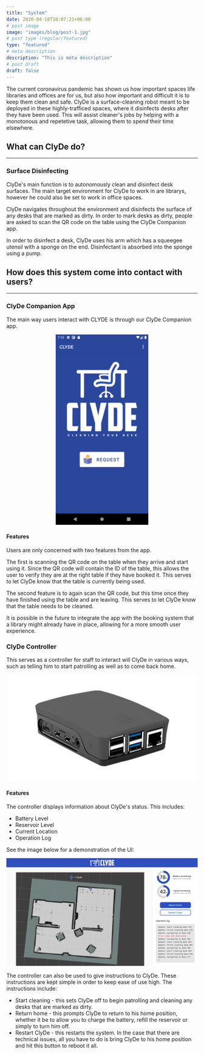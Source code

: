 ```yaml
---
title: "System"
date: 2020-04-18T10:07:21+06:00
# post image
image: "images/blog/post-1.jpg"
# post type (regular/featured)
type: "featured"
# meta description
description: "This is meta description"
# post draft
draft: false
---
```



The current coronavirus pandemic has shown us how important spaces life libraries and offices are for us, but also how important and difficult it is to keep them clean and safe. ClyDe is a surface-cleaning robot meant to be deployed in these highly-trafficed spaces, where it disinfects desks after they have been used. This will assist cleaner's jobs by helping with a monotonous and repetetive task, allowing them to spend their time elsewhere.

## What can ClyDe do?

---

### **Surface Disinfecting**

ClyDe's main function is to autonomously clean and disinfect desk surfaces. The main target environment for ClyDe to work in are librarys, however he could also be set to work in office spaces.

ClyDe navigates throughout the environment and disinfects the surface of any desks that are marked as dirty. In order to mark desks as dirty, people are asked to scan the QR code on the table using the ClyDe Companion app.

In order to disinfect a desk, ClyDe uses his arm which has a squeegee utensil with a sponge on the end. Disinfectant is absorbed into the sponge using a pump.

## How does this system come into contact with users?

---

### **ClyDe Companion App**

The main way users interact with CLYDE is through our ClyDe Companion app.

<center><img src="../media/app_home.png" height="500"/></center>


#### Features

Users are only concerned with two features from the app.

The first is scanning the QR code on the table when they arrive and start using it. Since the QR code will contain the ID of the table, this allows the user to verify they are at the right table if they have booked it. This serves to let ClyDe know that the table is currently being used.

The second feature is to again scan the QR code, but this time once they have finished using the table and are leaving. This serves to let ClyDe know that the table needs to be cleaned.

It is possible in the future to integrate the app with the booking system that a library might already have in place, allowing for a more smooth user experience.

### **ClyDe Controller**
This serves as a controller for staff to interact will ClyDe in various ways, such as telling him to start patrolling as well as to come back home.

<center><img src="../media/raspi.png" width="500" /></center>

#### Features

The controller displays information about ClyDe's status. This includes:
- Battery Level
- Reservoir Level
- Current Location
- Operation Log

See the image below for a demonstration of the UI:

![](../media/controller_ui.png)

The controller can also be used to give instructions to ClyDe. These instructions are kept simple in order to keep ease of use high. The instructions include:
- Start cleaning - this sets ClyDe off to begin patrolling and cleaning any desks that are marked as dirty.
- Return home - this prompts ClyDe to return to his home position, whether it be to allow you to charge the battery, refill the reservoir or simply to turn him off.
- Restart ClyDe - this restarts the system. In the case that there are technical issues, all you have to do is bring ClyDe to his home position and hit this button to reboot it all.
